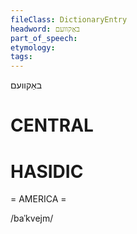 ```yaml
---
fileClass: DictionaryEntry
headword: באַקוועם
part_of_speech: 
etymology: 
tags: 
---
```

באַקוועם

CENTRAL
========

HASIDIC
=======
= AMERICA = 

/baˈkvejm/